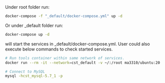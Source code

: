 Under root folder run:

``` bash
docker-compose -f "_default/docker-compose.yml" up -d 
```

Or under _default folder run:

``` bash
docker-compose up -d 
```

will start the services in _default/docker-compose.yml. User could also execute below commands to check started services.

``` bash
# Run tools container within same network of services.
docker run --rm -it --network=cst_default -v ~/:/root ma3310/ubuntu:20.04-tools

# Connect to MySQL
mysql -hcst_mysql-5.7_1 -p
```